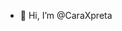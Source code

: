 - 👋 Hi, I’m @CaraXpreta


<!---
CaraXpreta/CaraXpreta is a ✨ special ✨ repository because its `README.md` (this file) appears on your GitHub profile.
You can click the Preview link to take a look at your changes.
--->

